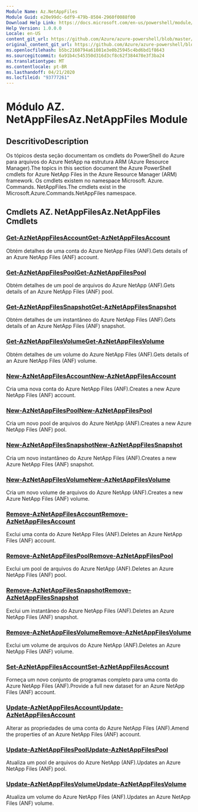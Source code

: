 ```yaml
---
Module Name: Az.NetAppFiles
Module Guid: e20e99dc-6df9-479b-8504-2960f0088f00
Download Help Link: https://docs.microsoft.com/en-us/powershell/module/az.netappfiles
Help Version: 1.0.0.0
Locale: en-US
content_git_url: https://github.com/Azure/azure-powershell/blob/master/src/NetAppFiles/NetAppFiles/help/Az.NetAppFiles.md
original_content_git_url: https://github.com/Azure/azure-powershell/blob/master/src/NetAppFiles/NetAppFiles/help/Az.NetAppFiles.md
ms.openlocfilehash: b5bc2160794a61081e3e0b25945c4bd6bd1f8643
ms.sourcegitcommit: 6a91b4c545350d316d3cf8c62f384478e3f3ba24
ms.translationtype: MT
ms.contentlocale: pt-BR
ms.lasthandoff: 04/21/2020
ms.locfileid: "93777261"
---
```

# <span data-ttu-id="36009-101">Módulo AZ. NetAppFiles</span><span class="sxs-lookup"><span data-stu-id="36009-101">Az.NetAppFiles Module</span></span>
## <span data-ttu-id="36009-102">Descritivo</span><span class="sxs-lookup"><span data-stu-id="36009-102">Description</span></span>
<span data-ttu-id="36009-103">Os tópicos desta seção documentam os cmdlets do PowerShell do Azure para arquivos do Azure NetApp na estrutura ARM (Azure Resource Manager).</span><span class="sxs-lookup"><span data-stu-id="36009-103">The topics in this section document the Azure PowerShell cmdlets for Azure NetApp Files in the Azure Resource Manager (ARM) framework.</span></span> <span data-ttu-id="36009-104">Os cmdlets existem no namespace Microsoft. Azure. Commands. NetAppFiles.</span><span class="sxs-lookup"><span data-stu-id="36009-104">The cmdlets exist in the Microsoft.Azure.Commands.NetAppFiles namespace.</span></span>

## <span data-ttu-id="36009-105">Cmdlets AZ. NetAppFiles</span><span class="sxs-lookup"><span data-stu-id="36009-105">Az.NetAppFiles Cmdlets</span></span>
### [<span data-ttu-id="36009-106">Get-AzNetAppFilesAccount</span><span class="sxs-lookup"><span data-stu-id="36009-106">Get-AzNetAppFilesAccount</span></span>](Get-AzNetAppFilesAccount.md)
<span data-ttu-id="36009-107">Obtém detalhes de uma conta do Azure NetApp Files (ANF).</span><span class="sxs-lookup"><span data-stu-id="36009-107">Gets details of an Azure NetApp Files (ANF) account.</span></span>

### [<span data-ttu-id="36009-108">Get-AzNetAppFilesPool</span><span class="sxs-lookup"><span data-stu-id="36009-108">Get-AzNetAppFilesPool</span></span>](Get-AzNetAppFilesPool.md)
<span data-ttu-id="36009-109">Obtém detalhes de um pool de arquivos do Azure NetApp (ANF).</span><span class="sxs-lookup"><span data-stu-id="36009-109">Gets details of an Azure NetApp Files (ANF) pool.</span></span>

### [<span data-ttu-id="36009-110">Get-AzNetAppFilesSnapshot</span><span class="sxs-lookup"><span data-stu-id="36009-110">Get-AzNetAppFilesSnapshot</span></span>](Get-AzNetAppFilesSnapshot.md)
<span data-ttu-id="36009-111">Obtém detalhes de um instantâneo do Azure NetApp Files (ANF).</span><span class="sxs-lookup"><span data-stu-id="36009-111">Gets details of an Azure NetApp Files (ANF) snapshot.</span></span>

### [<span data-ttu-id="36009-112">Get-AzNetAppFilesVolume</span><span class="sxs-lookup"><span data-stu-id="36009-112">Get-AzNetAppFilesVolume</span></span>](Get-AzNetAppFilesVolume.md)
<span data-ttu-id="36009-113">Obtém detalhes de um volume do Azure NetApp Files (ANF).</span><span class="sxs-lookup"><span data-stu-id="36009-113">Gets details of an Azure NetApp Files (ANF) volume.</span></span>

### [<span data-ttu-id="36009-114">New-AzNetAppFilesAccount</span><span class="sxs-lookup"><span data-stu-id="36009-114">New-AzNetAppFilesAccount</span></span>](New-AzNetAppFilesAccount.md)
<span data-ttu-id="36009-115">Cria uma nova conta do Azure NetApp Files (ANF).</span><span class="sxs-lookup"><span data-stu-id="36009-115">Creates a new Azure NetApp Files (ANF) account.</span></span>

### [<span data-ttu-id="36009-116">New-AzNetAppFilesPool</span><span class="sxs-lookup"><span data-stu-id="36009-116">New-AzNetAppFilesPool</span></span>](New-AzNetAppFilesPool.md)
<span data-ttu-id="36009-117">Cria um novo pool de arquivos do Azure NetApp (ANF).</span><span class="sxs-lookup"><span data-stu-id="36009-117">Creates a new Azure NetApp Files (ANF) pool.</span></span>

### [<span data-ttu-id="36009-118">New-AzNetAppFilesSnapshot</span><span class="sxs-lookup"><span data-stu-id="36009-118">New-AzNetAppFilesSnapshot</span></span>](New-AzNetAppFilesSnapshot.md)
<span data-ttu-id="36009-119">Cria um novo instantâneo do Azure NetApp Files (ANF).</span><span class="sxs-lookup"><span data-stu-id="36009-119">Creates a new Azure NetApp Files (ANF) snapshot.</span></span>

### [<span data-ttu-id="36009-120">New-AzNetAppFilesVolume</span><span class="sxs-lookup"><span data-stu-id="36009-120">New-AzNetAppFilesVolume</span></span>](New-AzNetAppFilesVolume.md)
<span data-ttu-id="36009-121">Cria um novo volume de arquivos do Azure NetApp (ANF).</span><span class="sxs-lookup"><span data-stu-id="36009-121">Creates a new Azure NetApp Files (ANF) volume.</span></span>

### [<span data-ttu-id="36009-122">Remove-AzNetAppFilesAccount</span><span class="sxs-lookup"><span data-stu-id="36009-122">Remove-AzNetAppFilesAccount</span></span>](Remove-AzNetAppFilesAccount.md)
<span data-ttu-id="36009-123">Exclui uma conta do Azure NetApp Files (ANF).</span><span class="sxs-lookup"><span data-stu-id="36009-123">Deletes an Azure NetApp Files (ANF) account.</span></span>

### [<span data-ttu-id="36009-124">Remove-AzNetAppFilesPool</span><span class="sxs-lookup"><span data-stu-id="36009-124">Remove-AzNetAppFilesPool</span></span>](Remove-AzNetAppFilesPool.md)
<span data-ttu-id="36009-125">Exclui um pool de arquivos do Azure NetApp (ANF).</span><span class="sxs-lookup"><span data-stu-id="36009-125">Deletes an Azure NetApp Files (ANF) pool.</span></span>

### [<span data-ttu-id="36009-126">Remove-AzNetAppFilesSnapshot</span><span class="sxs-lookup"><span data-stu-id="36009-126">Remove-AzNetAppFilesSnapshot</span></span>](Remove-AzNetAppFilesSnapshot.md)
<span data-ttu-id="36009-127">Exclui um instantâneo do Azure NetApp Files (ANF).</span><span class="sxs-lookup"><span data-stu-id="36009-127">Deletes an Azure NetApp Files (ANF) snapshot.</span></span>

### [<span data-ttu-id="36009-128">Remove-AzNetAppFilesVolume</span><span class="sxs-lookup"><span data-stu-id="36009-128">Remove-AzNetAppFilesVolume</span></span>](Remove-AzNetAppFilesVolume.md)
<span data-ttu-id="36009-129">Exclui um volume de arquivos do Azure NetApp (ANF).</span><span class="sxs-lookup"><span data-stu-id="36009-129">Deletes an Azure NetApp Files (ANF) volume.</span></span>

### [<span data-ttu-id="36009-130">Set-AzNetAppFilesAccount</span><span class="sxs-lookup"><span data-stu-id="36009-130">Set-AzNetAppFilesAccount</span></span>](Set-AzNetAppFilesAccount.md)
<span data-ttu-id="36009-131">Forneça um novo conjunto de programas completo para uma conta do Azure NetApp Files (ANF).</span><span class="sxs-lookup"><span data-stu-id="36009-131">Provide a full new dataset for an Azure NetApp Files (ANF) account.</span></span>

### [<span data-ttu-id="36009-132">Update-AzNetAppFilesAccount</span><span class="sxs-lookup"><span data-stu-id="36009-132">Update-AzNetAppFilesAccount</span></span>](Update-AzNetAppFilesAccount.md)
<span data-ttu-id="36009-133">Alterar as propriedades de uma conta do Azure NetApp Files (ANF).</span><span class="sxs-lookup"><span data-stu-id="36009-133">Amend the properties of an Azure NetApp Files (ANF) account.</span></span>

### [<span data-ttu-id="36009-134">Update-AzNetAppFilesPool</span><span class="sxs-lookup"><span data-stu-id="36009-134">Update-AzNetAppFilesPool</span></span>](Update-AzNetAppFilesPool.md)
<span data-ttu-id="36009-135">Atualiza um pool de arquivos do Azure NetApp (ANF).</span><span class="sxs-lookup"><span data-stu-id="36009-135">Updates an Azure NetApp Files (ANF) pool.</span></span>

### [<span data-ttu-id="36009-136">Update-AzNetAppFilesVolume</span><span class="sxs-lookup"><span data-stu-id="36009-136">Update-AzNetAppFilesVolume</span></span>](Update-AzNetAppFilesVolume.md)
<span data-ttu-id="36009-137">Atualiza um volume do Azure NetApp Files (ANF).</span><span class="sxs-lookup"><span data-stu-id="36009-137">Updates an Azure NetApp Files (ANF) volume.</span></span>

